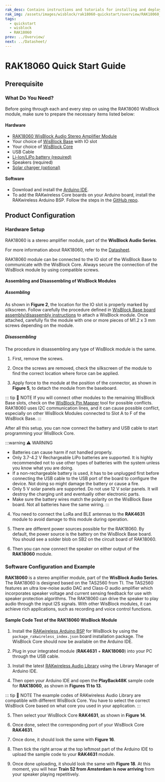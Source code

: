 ```yaml
---
rak_desc: Contains instructions and tutorials for installing and deploying your RAK18060. Instructions are written in a detailed and step-by-step manner for an easier experience in setting up your device. Aside from the hardware configuration, it also contains a software setup that includes detailed example codes that will help you get started.
rak_img: /assets/images/wisblock/rak18060-quickstart/overview/RAK18060_home.png
tags:
  - quickstart
  - wisblock
  - RAK18060
prev: ../Overview/
next: ../Datasheet/
---
```


# RAK18060 Quick Start Guide

## Prerequisite

### What Do You Need?

Before going through each and every step on using the RAK18060 WisBlock module, make sure to prepare the necessary items listed below:

#### Hardware

- [RAK18060 WisBlock Audio Stereo Amplifier Module](https://store.rakwireless.com/products/5-6w-stereo-amplifier-texas-instruments-tas2560-rak18060?utm_source=RAK18060&utm_medium=Document&utm_campaign=BuyFromStore)
- Your choice of [WisBlock Base](https://store.rakwireless.com/collections/wisblock-base) with IO slot
- Your choice of [WisBlock Core](https://store.rakwireless.com/collections/wisblock-core)
- USB Cable
- [Li-Ion/LiPo battery (required)](https://store.rakwireless.com/collections/wisblock-accessory/products/battery-connector-cable?utm_source=BatteryConnector&utm_medium=Document&utm_campaign=BuyFromStore)
- Speakers (required)
- [Solar charger (optional)](https://store.rakwireless.com/collections/wisblock-accessory/products/solar-panel-connector-cable?utm_source=SolarPanelConnector&utm_medium=Document&utm_campaign=BuyFromStore)

#### Software

- Download and install the [Arduino IDE](https://www.arduino.cc/en/Main/Software).
- To add the RAKwireless Core boards on your Arduino board, install the RAKwireless Arduino BSP. Follow the steps in the [GitHub repo](https://github.com/RAKWireless/RAKwireless-Arduino-BSP-Index).

## Product Configuration

### Hardware Setup

RAK18060 is a stereo amplifier module, part of the **WisBlock Audio Series**.

For more information about RAK18060, refer to the [Datasheet](../Datasheet/).

RAK18060 module can be connected to the IO slot of the WisBlock Base to communicate with the WisBlock Core. Always secure the connection of the WisBlock module by using compatible screws.

<rk-img
  src="/assets/images/wisblock/rak18060/quickstart/rak18060_assembly.png"
  width="60%"
  caption="RAK18060 connection to WisBlock Base"
/>

#### Assembling and Disassembling of WisBlock Modules

##### Assembling

As shown in **Figure 2**, the location for the IO slot is properly marked by silkscreen. Follow carefully the procedure defined in [WisBlock Base board assembly/disassembly instructions](https://docs.rakwireless.com/Knowledge-Hub/Learn/RAK5005-O-Baseboard-Installation-Guide/) to attach a WisBlock module. Once attached, carefully fix the module with one or more pieces of M1.2 x 3&nbsp;mm screws depending on the module.

<rk-img
  src="/assets/images/wisblock/rak18060/quickstart/RAK18060_mounting.png"
  width="70%"
  caption="RAK18060 connection to WisBlock Base"
/>


##### Disassembling

The procedure in disassembling any type of WisBlock module is the same.

1. First, remove the screws.

<rk-img
  src="/assets/images/wisblock/rak18060/quickstart/16.removing-screws.png"
  width="70%"
  caption="Removing screws from the WisBlock module"
/>

2. Once the screws are removed, check the silkscreen of the module to find the correct location where force can be applied.

<rk-img
  src="/assets/images/wisblock/rak18060/quickstart/17.detaching-silkscreen.png"
  width="70%"
  caption="Detaching silkscreen on the WisBlock module"
/>

3. Apply force to the module at the position of the connector, as shown in **Figure 5**, to detach the module from the baseboard.

<rk-img
  src="/assets/images/wisblock/rak18060/quickstart/18.detaching-module.png"
  width="70%"
  caption="Applying even forces on the proper location of a WisBlock module"
/>

::: tip 📝 NOTE
If you will connect other modules to the remaining WisBlock Base slots, check on the [WisBlock Pin Mapper](https://docs.rakwireless.com/Knowledge-Hub/Pin-Mapper/) tool for possible conflicts. RAK18060 uses I2C communication lines, and it can cause possible conflict, especially on other WisBlock Modules connected to Slot A to F of the WisBlock Base.
:::

After all this setup, you can now connect the battery and USB cable to start programming your WisBlock Core.

:::warning ⚠️ WARNING
- Batteries can cause harm if not handled properly.
- Only 3.7-4.2&nbsp;V Rechargeable LiPo batteries are supported. It is highly recommended not to use other types of batteries with the system unless you know what you are doing.
- If a non-rechargeable battery is used, it has to be unplugged first before connecting the USB cable to the USB port of the board to configure the device. Not doing so might damage the battery or cause a fire.
- Only 5&nbsp;V solar panels are supported. Do not use 12&nbsp;V solar panels. It will destroy the charging unit and eventually other electronic parts.
- Make sure the battery wires match the polarity on the WisBlock Base board. Not all batteries have the same wiring.
:::

4. You need to connect the LoRa and BLE antennas to the **RAK4631** module to avoid damage to this module during operation.

<rk-img
  src="/assets/images/wisblock/rak18060/quickstart/Arduino_Example_13.png"
  width="50%"
  caption="LoRa and BLE antennas connection to RAK4631 module"
/>

5. There are different power sources possible for the RAK18060. By default, the power source is the battery on the WisBlock Base board. You should see a solder blob on SB2 on the circuit board of RAK18060.

<rk-img
  src="/assets/images/wisblock/rak18060/quickstart/Arduino_Example_11.png"
  width="60%"
  caption="Power Select Diagram for RAK18060"
/>

<rk-img
  src="/assets/images/wisblock/rak18060/quickstart/Arduino_Example_10.png"
  width="60%"
  caption="Solder portion for SB2 of RAK18060"
/>

6. Then you can now connect the speaker on either output of the **RAK18060** module.

<rk-img
  src="/assets/images/wisblock/rak18060/quickstart/Arduino_Example_12.png"
  width="60%"
  caption="Speaker output portions of RAK18060 module"
/>

### Software Configuration and Example

**RAK18060** is a stereo amplifier module, part of the **WisBlock Audio Series**. The RAK18060 is designed based on the TAS2560 from TI. The TAS2560 features an ultra low-noise audio DAC and Class-D audio amplifier which incorporates speaker voltage and current sensing feedback for use with speaker protection algorithms. The RAK18060 can drive the speaker to play audio through the input I2S signals. With other WisBlock modules, it can achieve rich applications, such as recording and voice control functions.

#### Sample Code Test of the RAK18060 WisBlock Module

1. Install the [RAKwireless Arduino BSP](https://github.com/RAKWireless/RAKwireless-Arduino-BSP-Index) for WisBlock by using the `package_rakwireless_index.json` board installation package. The WisBlock Core should now be available on the Arduino IDE.

2. Plug in your integrated module (**RAK4631** + **RAK18060**) into your PC through the USB cable.

3. Install the latest [RAKwireless Audio Library](https://github.com/RAKWireless/RAKwireless-Audio-library) using the Library Manager of Arduino IDE.

<rk-img
  src="/assets/images/wisblock/rak18060/quickstart/rakwireless_audio_library.png"
  width="100%"
  caption="RAKwireless Audio Library"
/>

4. Then open your Arduino IDE and open the **PlayBack48K** sample code for **RAK18060**, as shown in **Figures 11 to 13**.

::: tip 📝 NOTE
The example codes of RAKwireless Audio Library are compatible with different WisBlock Core. You have to select the correct WisBlock Core based on what core you used in your application.
:::

<rk-img
  src="/assets/images/wisblock/rak18060/quickstart/Arduino_Example_1.png"
  width="100%"
  caption="Arduino IDE"
/>

<rk-img
  src="/assets/images/wisblock/rak18060/quickstart/Arduino_Example_2.png"
  width="100%"
  caption="Selecting the PlayBack48K Sample Code"
/>

<rk-img
  src="/assets/images/wisblock/rak18060/quickstart/Arduino_Example_3.png"
  width="100%"
  caption="PlayBack48K Sample Code"
/>

5. Then select your WisBlock Core **RAK4631**, as shown in **Figure 14**.

<rk-img
  src="/assets/images/wisblock/rak18060/quickstart/Arduino_Example_4.png"
  width="100%"
  caption="Selecting the RAK4631 WisBlock Core board"
/>

6. Once done, select the corresponding port of your WisBlock Core **RAK4631**.

<rk-img
  src="/assets/images/wisblock/rak18060/quickstart/Arduino_Example_5.png"
  width="100%"
  caption="Selecting the port of RAK4631"
/>

7. Once done, it should look the same with **Figure 16**.

<rk-img
  src="/assets/images/wisblock/rak18060/quickstart/Arduino_Example_6.png"
  width="100%"
  caption="Selected board and port of RAK4631"
/>

8. Then tick the right arrow at the top leftmost part of the Arduino IDE to upload the sample code to your **RAK4631** module.

<rk-img
  src="/assets/images/wisblock/rak18060/quickstart/Arduino_Example_7.png"
  width="100%"
  caption="Uploading the PlayBack48K sample code to your RAK4631"
/>

9. Once done uploading, it should look the same with **Figure 18**. At this moment, you will hear **Train 52 from Amsterdam is now arriving** from your speaker playing repetitively.

<rk-img
  src="/assets/images/wisblock/rak18060/quickstart/Arduino_Example_9.png"
  width="100%"
  caption="Programmed RAK4631"
/>

